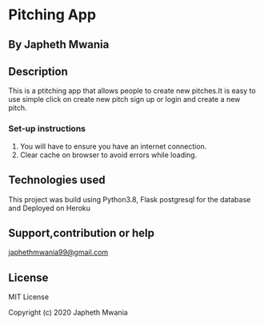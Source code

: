 # Pitching App

## By Japheth Mwania

## Description

This is a ptitching app that allows people to create new pitches.It is easy to use simple click on create new pitch sign up or login and create a new pitch.

### Set-up instructions

1. You will have to ensure you have an internet connection.
2. Clear cache on browser to avoid errors while loading.

## Technologies used

This project was build using Python3.8, Flask postgresql for the database and Deployed on Heroku

## Support,contribution or help

japhethmwania99@gmail.com

## License

MIT License

Copyright (c) 2020 Japheth Mwania
